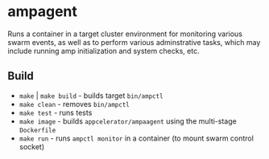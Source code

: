 # ampagent

Runs a container in a target cluster environment for monitoring various
swarm events, as well as to perform various adminstrative tasks, which may include
running amp initialization and system checks, etc.

## Build

* `make` | `make build` - builds target `bin/ampctl`
* `make clean` - removes `bin/ampctl`
* `make test` - runs tests
* `make image` - builds `appcelerator/ampaagent` using the multi-stage `Dockerfile`
* `make run` - runs `ampctl monitor` in a container (to mount swarm control socket)

